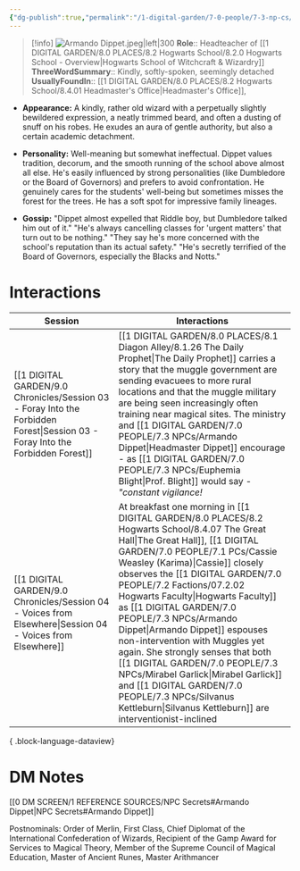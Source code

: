 ```yaml
---
{"dg-publish":true,"permalink":"/1-digital-garden/7-0-people/7-3-np-cs/armando-dippet/","tags":["#person","hogwarts","hogwarts-faculty","professor","slytherin"]}
---
```


>[!info] 
>![Armando Dippet.jpeg|left|300](/img/user/1%20DIGITAL%20GARDEN/7.0%20PEOPLE/7.3%20NPCs/Headshots/Armando%20Dippet.jpeg)
>**Role**:: Headteacher of [[1 DIGITAL GARDEN/8.0 PLACES/8.2 Hogwarts School/8.2.0 Hogwarts School - Overview\|Hogwarts School of Witchcraft & Wizardry]]
>**ThreeWordSummary**:: Kindly, softly-spoken, seemingly detached
>**UsuallyFoundIn**:: [[1 DIGITAL GARDEN/8.0 PLACES/8.2 Hogwarts School/8.4.01 Headmaster's Office\|Headmaster's Office]], 

- **Appearance:** A kindly, rather old wizard with a perpetually slightly bewildered expression, a neatly trimmed beard, and often a dusting of snuff on his robes. He exudes an aura of gentle authority, but also a certain academic detachment.
    
- **Personality:** Well-meaning but somewhat ineffectual. Dippet values tradition, decorum, and the smooth running of the school above almost all else. He's easily influenced by strong personalities (like Dumbledore or the Board of Governors) and prefers to avoid confrontation. He genuinely cares for the students' well-being but sometimes misses the forest for the trees. He has a soft spot for impressive family lineages.
    
- **Gossip:** "Dippet almost expelled that Riddle boy, but Dumbledore talked him out of it." "He's always cancelling classes for 'urgent matters' that turn out to be nothing." "They say he's more concerned with the school's reputation than its actual safety." "He's secretly terrified of the Board of Governors, especially the Blacks and Notts."

# Interactions

| Session                                                                                                                           | Interactions                                                                                                                                                                                                                                                                                                                                                                   |
| --------------------------------------------------------------------------------------------------------------------------------- | ------------------------------------------------------------------------------------------------------------------------------------------------------------------------------------------------------------------------------------------------------------------------------------------------------------------------------------------------------------------------------ |
| [[1 DIGITAL GARDEN/9.0 Chronicles/Session 03 - Foray Into the Forbidden Forest\|Session 03 - Foray Into the Forbidden Forest]] | [[1 DIGITAL GARDEN/8.0 PLACES/8.1 Diagon Alley/8.1.26 The Daily Prophet\|The Daily Prophet]] carries a story that the muggle government are sending evacuees to more rural locations and that the muggle military are being seen increasingly often training near magical sites. The ministry and [[1 DIGITAL GARDEN/7.0 PEOPLE/7.3 NPCs/Armando Dippet\|Headmaster Dippet]] encourage - as [[1 DIGITAL GARDEN/7.0 PEOPLE/7.3 NPCs/Euphemia Blight\|Prof. Blight]] would say - _"constant vigilance!_ |
| [[1 DIGITAL GARDEN/9.0 Chronicles/Session 04 - Voices from Elsewhere\|Session 04 - Voices from Elsewhere]]                     | At breakfast one morning in [[1 DIGITAL GARDEN/8.0 PLACES/8.2 Hogwarts School/8.4.07 The Great Hall\|The Great Hall]], [[1 DIGITAL GARDEN/7.0 PEOPLE/7.1 PCs/Cassie Weasley (Karima)\|Cassie]] closely observes the [[1 DIGITAL GARDEN/7.0 PEOPLE/7.2 Factions/07.2.02 Hogwarts Faculty\|Hogwarts Faculty]] as [[1 DIGITAL GARDEN/7.0 PEOPLE/7.3 NPCs/Armando Dippet\|Armando Dippet]] espouses non-intervention with Muggles yet again. She strongly senses that both [[1 DIGITAL GARDEN/7.0 PEOPLE/7.3 NPCs/Mirabel Garlick\|Mirabel Garlick]] and [[1 DIGITAL GARDEN/7.0 PEOPLE/7.3 NPCs/Silvanus Kettleburn\|Silvanus Kettleburn]] are interventionist-inclined              |

{ .block-language-dataview}


# DM Notes

[[0 DM SCREEN/1 REFERENCE SOURCES/NPC Secrets#Armando Dippet\|NPC Secrets#Armando Dippet]]

Postnominals: Order of Merlin, First Class, Chief Diplomat of the International Confederation of Wizards, Recipient of the Gamp Award for Services to Magical Theory, Member of the Supreme Council of Magical Education, Master of Ancient Runes, Master Arithmancer